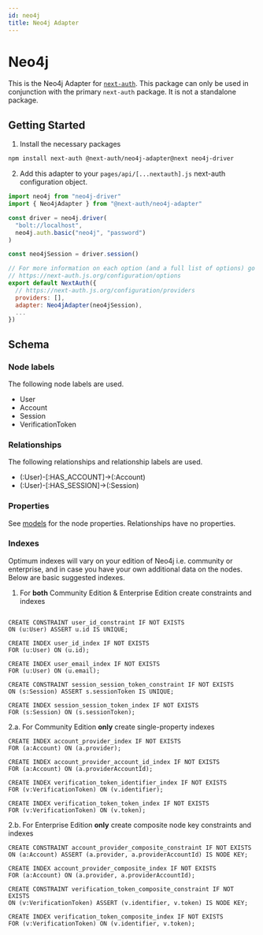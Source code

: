 ```yaml
---
id: neo4j
title: Neo4j Adapter
---
```


# Neo4j

This is the Neo4j Adapter for [`next-auth`](https://next-auth.js.org). This package can only be used in conjunction with the primary `next-auth` package. It is not a standalone package.

## Getting Started

1. Install the necessary packages

```bash npm2yarn
npm install next-auth @next-auth/neo4j-adapter@next neo4j-driver
```

2. Add this adapter to your `pages/api/[...nextauth].js` next-auth configuration object.

```javascript title="pages/api/auth/[...nextauth].js"
import neo4j from "neo4j-driver"
import { Neo4jAdapter } from "@next-auth/neo4j-adapter"

const driver = neo4j.driver(
  "bolt://localhost",
  neo4j.auth.basic("neo4j", "password")
)

const neo4jSession = driver.session()

// For more information on each option (and a full list of options) go to
// https://next-auth.js.org/configuration/options
export default NextAuth({
  // https://next-auth.js.org/configuration/providers
  providers: [],
  adapter: Neo4jAdapter(neo4jSession),
  ...
})
```

## Schema

### Node labels

The following node labels are used.

- User
- Account
- Session
- VerificationToken

### Relationships

The following relationships and relationship labels are used.

- (:User)-[:HAS_ACCOUNT]->(:Account)
- (:User)-[:HAS_SESSION]->(:Session)

### Properties

See [models](/adapters/models) for the node properties. Relationships have no properties.

### Indexes

Optimum indexes will vary on your edition of Neo4j i.e. community or enterprise, and in case you have your own additional data on the nodes. Below are basic suggested indexes.

1. For **both** Community Edition & Enterprise Edition create constraints and indexes

```cypher

CREATE CONSTRAINT user_id_constraint IF NOT EXISTS
ON (u:User) ASSERT u.id IS UNIQUE;

CREATE INDEX user_id_index IF NOT EXISTS
FOR (u:User) ON (u.id);

CREATE INDEX user_email_index IF NOT EXISTS
FOR (u:User) ON (u.email);

CREATE CONSTRAINT session_session_token_constraint IF NOT EXISTS
ON (s:Session) ASSERT s.sessionToken IS UNIQUE;

CREATE INDEX session_session_token_index IF NOT EXISTS
FOR (s:Session) ON (s.sessionToken);
```

2.a.  For Community Edition **only** create single-property indexes

```cypher
CREATE INDEX account_provider_index IF NOT EXISTS
FOR (a:Account) ON (a.provider);

CREATE INDEX account_provider_account_id_index IF NOT EXISTS
FOR (a:Account) ON (a.providerAccountId);

CREATE INDEX verification_token_identifier_index IF NOT EXISTS
FOR (v:VerificationToken) ON (v.identifier);

CREATE INDEX verification_token_token_index IF NOT EXISTS
FOR (v:VerificationToken) ON (v.token);
```

2.b. For Enterprise Edition  **only** create composite node key constraints and indexes 

```cypher
CREATE CONSTRAINT account_provider_composite_constraint IF NOT EXISTS 
ON (a:Account) ASSERT (a.provider, a.providerAccountId) IS NODE KEY;

CREATE INDEX account_provider_composite_index IF NOT EXISTS
FOR (a:Account) ON (a.provider, a.providerAccountId);

CREATE CONSTRAINT verification_token_composite_constraint IF NOT EXISTS 
ON (v:VerificationToken) ASSERT (v.identifier, v.token) IS NODE KEY;

CREATE INDEX verification_token_composite_index IF NOT EXISTS
FOR (v:VerificationToken) ON (v.identifier, v.token);
```
